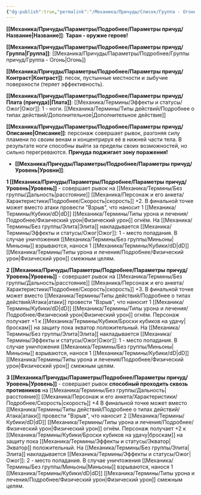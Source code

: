 ```yaml
---
{"dg-publish":true,"permalink":"/Механика/Причуды/Список/Группа - Огонь/Таран - оружие героев!/","noteIcon":"","created":"2025-08-21T13:47:48.843+03:00","updated":"2025-09-05T14:04:01.385+03:00"}
---
```




**[[Механика/Причуды/Параметры/Подробнее/Параметры причуд/Название\|Название]]**: **Таран - оружие героев!**

**[[Механика/Причуды/Параметры/Подробнее/Параметры причуд/Группа\|Группа]]**: [[Механика/Причуды/Параметры/Подробнее/Группы причуд/Группа - Огонь\|Огонь]] 

**[[Механика/Причуды/Параметры/Подробнее/Параметры причуд/Контраст\|Контраст]]**: песок, пустынные местности и зыбучие поверхности (теряет эффективность).

**[[Механика/Причуды/Параметры/Подробнее/Параметры причуд/Плата (причуда)\|Плата]]**: [[Механика/Термины/Эффекты и статусы/Ожог\|Ожог]]: 1 - ноги. [[Механика/Термины/Типы действий/Подробнее о типах действий/Дополнительное\|Дополнительное действие]] 

**[[Механика/Причуды/Параметры/Подробнее/Параметры причуд/Описание\|Описание]]**: персонаж совершает рывок, разгоняя силу пламени по своим венам и концентрируя её в нижней части тела. В результате ноги способны выйти за пределы своих возможностей, но сильно перегреваются. **Причуда поджигает зону поражения!**


- **[[Механика/Причуды/Параметры/Подробнее/Параметры причуд/Уровень\|Уровни]]**:

**1 [[Механика/Причуды/Параметры/Подробнее/Параметры причуд/Уровень\|Уровень]]** - совершает рывок на [[Механика/Термины/Без группы/Дальность\|расстояние]] [[Механика/Персонаж и его анкета/Характеристики/Подробнее/Скорость\|скорость]] +2. В финальной точке может вместо атаки провести "Взрыв", что наносит 1 [[Механика/Термины/Кубики/dD\|dD]] [[Механика/Термины/Типы урона и лечения/Подробнее/Физический урон\|Физический урон]] огнём. 
На [[Механика/Термины/Без группы/Элита\|Элита]] накладывается [[Механика/Термины/Эффекты и статусы/Ожог\|Ожог]]: 1 - место попадания. 
В случае уничтожения [[Механика/Термины/Без группы/Миньоны\|Миньоны]] взрываются, нанося 1 [[Механика/Термины/Кубики/dD\|dD]] [[Механика/Термины/Типы урона и лечения/Подробнее/Физический урон\|Физический урон]] смежным целям. 

**2 [[Механика/Причуды/Параметры/Подробнее/Параметры причуд/Уровень\|Уровень]]** - совершает рывок на [[Механика/Термины/Без группы/Дальность\|расстояние]] [[Механика/Персонаж и его анкета/Характеристики/Подробнее/Скорость\|скорость]] +3. В финальной точке может вместо [[Механика/Термины/Типы действий/Подробнее о типах действий/Атака\|атаки]] провести "Взрыв", что наносит 1 [[Механика/Термины/Кубики/dD\|dD]] [[Механика/Термины/Типы урона и лечения/Подробнее/Физический урон\|Физический урон]] огнём. Персонаж получает +1 к [[Механика/Термины/Кубики/Броски кубиков на удачу\|броскам]] на защиту пока экватор положительный. 
На [[Механика/Термины/Без группы/Элита\|Элита]] накладывается [[Механика/Термины/Эффекты и статусы/Ожог\|Ожог]]: 1 - место попадания. 
В случае уничтожения [[Механика/Термины/Без группы/Миньоны\|Миньоны]] взрываются, нанося 1 [[Механика/Термины/Кубики/dD\|dD]] [[Механика/Термины/Типы урона и лечения/Подробнее/Физический урон\|Физический урон]] смежным целям. 

**3 [[Механика/Причуды/Параметры/Подробнее/Параметры причуд/Уровень\|Уровень]]** - совершает рывок **способный проходить сквозь противников** на [[Механика/Термины/Без группы/Дальность\|расстояние]] [[Механика/Персонаж и его анкета/Характеристики/Подробнее/Скорость\|скорость]] +4 В финальной точке может вместо [[Механика/Термины/Типы действий/Подробнее о типах действий/Атака\|атаки]] провести "Взрыв", что наносит 2 [[Механика/Термины/Кубики/dD\|dD]] [[Механика/Термины/Типы урона и лечения/Подробнее/Физический урон\|Физический урон]] огнём. Персонаж получает +2 к [[Механика/Термины/Кубики/Броски кубиков на удачу\|броскам]] на защиту пока [[Механика/Термины/Эффекты и статусы/Экватор\|Экватор]] положительный. 
На [[Механика/Термины/Без группы/Элита\|Элита]] накладывается [[Механика/Термины/Эффекты и статусы/Ожог\|Ожог]]: 2 - место попадания. 
В случае уничтожения [[Механика/Термины/Без группы/Миньоны\|Миньоны]] взрываются, нанося 1 [[Механика/Термины/Кубики/dD\|dD]] [[Механика/Термины/Типы урона и лечения/Подробнее/Физический урон\|Физический урон]] смежным целям. 